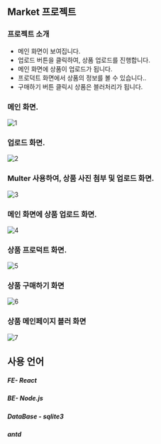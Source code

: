 ## Market 프로젝트
### 프로젝트 소개
- 메인 화면이 보여집니다.
- 업로드 버튼을 클릭하여, 상품 업로드를 진행합니다.
- 메인 화면에 상품이 업로드가 됩니다.
- 프로덕트 화면에서 상품의 정보를 볼 수 있습니다..
- 구매하기 버튼 클릭시 상품은 블러처리가 됩니다.

### 메인 화면.
![1](https://github.com/rlaxodn322/market-fe/assets/133329997/c053ee30-daa5-4bef-a79a-dc0ee77928cd)
### 업로드 화면.
![2](https://github.com/rlaxodn322/market-fe/assets/133329997/1f789e25-01e9-48cc-a67a-9bd2f49c1c7f)
### Multer 사용하여, 상품 사진 첨부 및 업로드 화면.
![3](https://github.com/rlaxodn322/market-fe/assets/133329997/b3a46e09-53a1-4da9-98c4-7f97d88aa553)
### 메인 화면에 상품 업로드 화면.
![4](https://github.com/rlaxodn322/market-fe/assets/133329997/7b242e7a-bd6f-42d7-a6ea-9b2f1854168e)
### 상품 프로덕트 화면.
![5](https://github.com/rlaxodn322/market-fe/assets/133329997/c2341bf3-8d17-4ac0-a763-ca72a0375ecf)
### 상품 구매하기 화면
![6](https://github.com/rlaxodn322/market-fe/assets/133329997/14fd269a-794e-4759-a9c8-69c087241e90)
### 상품 메인페이지 블러 화면
![7](https://github.com/rlaxodn322/market-fe/assets/133329997/dea72499-2008-4bc4-8de9-aa6bd5901332)





## 사용 언어

##### FE- React
##### BE- Node.js
##### DataBase - sqlite3
##### antd
